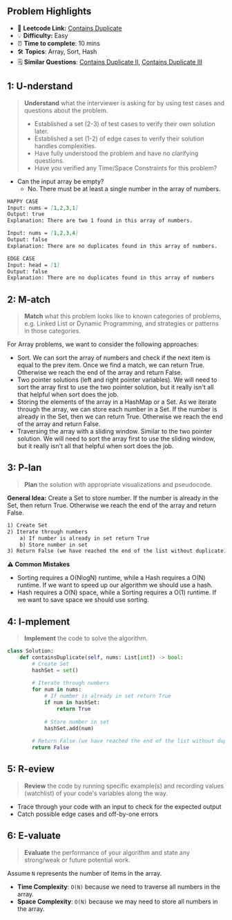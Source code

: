 ## Problem Highlights

* 🔗 **Leetcode Link:** [Contains Duplicate](https://leetcode.com/problems/contains-duplicate/)
* 💡 **Difficulty:** Easy
* ⏰ **Time to complete**: 10 mins
* 🛠️ **Topics**: Array, Sort, Hash
* 🗒️ **Similar Questions**: [Contains Duplicate II](https://leetcode.com/problems/contains-duplicate-ii/), [Contains Duplicate III](https://leetcode.com/problems/contains-duplicate-iii/)
    
## 1: U-nderstand
 
> **Understand** what the interviewer is asking for by using test cases and questions about the problem.
> 
> - Established a set (2-3) of test cases to verify their own solution later.
> - Established a set (1-2) of edge cases to verify their solution handles complexities.
> - Have fully understood the problem and have no clarifying questions.
> - Have you verified any Time/Space Constraints for this problem?

- Can the input array be empty?
    - No. There must be at least a single number in the array of numbers. 

   
```markdown
HAPPY CASE
Input: nums = [1,2,3,1]
Output: true
Explanation: There are two 1 found in this array of numbers.

Input: nums = [1,2,3,4]
Output: false
Explanation: There are no duplicates found in this array of numbers.

EDGE CASE
Input: head = [1]
Output: false
Explanation: There are no duplicates found in this array of numbers
```   
    
## 2: M-atch

<!-- See https://docs.google.com/document/d/1hYT1hoOJ6pFIt8A5q-PIZmYP7pB4WqlzyUJgFx9x2mY/edit#heading=h.ya2de4n4zsds for list of algorithms based on question type-->

> **Match** what this problem looks like to known categories of problems, e.g. Linked List or Dynamic Programming, and strategies or patterns in those categories.

For Array problems, we want to consider the following approaches:

- Sort. We can sort the array of numbers and check if the next item is equal to the prev item. Once we find a match, we can return True. Otherwise we reach the end of the array and return False.
- Two pointer solutions (left and right pointer variables). We will need to sort the array first to use the two pointer solution, but it really isn't all that helpful when sort does the job.
- Storing the elements of the array in a HashMap or a Set. As we iterate through the array, we can store each number in a Set. If the number is already in the Set, then we can return True. Otherwise we reach the end of the array and return False.
- Traversing the array with a sliding window. Similar to the two pointer solution. We will need to sort the array first to use the sliding window, but it really isn't all that helpful when sort does the job.

## 3: P-lan

> **Plan** the solution with appropriate visualizations and pseudocode.

**General Idea:** Create a Set to store number. If the number is already in the Set, then return True. Otherwise we reach the end of the array and return False.


```markdown
1) Create Set
2) Iterate through numbers
    a) If number is already in set return True
    b) Store number in set
3) Return False (we have reached the end of the list without duplicate)
```

**⚠️ Common Mistakes**

* Sorting requires a O(NlogN) runtime, while a Hash requires a O(N) runtime. If we want to speed up our algorithm we should use a hash.
* Hash requires a O(N) space, while a Sorting requires a O(1) runtime. If we want to save space we should use sorting.

## 4: I-mplement

> **Implement** the code to solve the algorithm.

```python
class Solution:
    def containsDuplicate(self, nums: List[int]) -> bool:
        # Create Set
        hashSet = set()
        
        # Iterate through numbers
        for num in nums:
            # If number is already in set return True
            if num in hashSet:
                return True
                
            # Store number in set
            hashSet.add(num)
        
        # Return False (we have reached the end of the list without duplicate)
        return False
```
    
## 5: R-eview

> **Review** the code by running specific example(s) and recording values (watchlist) of your code's variables along the way.

- Trace through your code with an input to check for the expected output
- Catch possible edge cases and off-by-one errors

## 6: E-valuate

> **Evaluate** the performance of your algorithm and state any strong/weak or future potential work.

Assume `N` represents the number of items in the array.

* **Time Complexity**: `O(N)` because we need to traverse all numbers in the array.
* **Space Complexity**: `O(N)` because we may need to store all numbers in the array. 